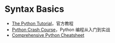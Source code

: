 # Syntax Basics

- [The Python Tutorial](https://docs.python.org/3/tutorial/index.html)，官方教程
- [Python Crash Course](https://book.douban.com/subject/36365320/)，Python 编程从入门到实战
- [Comprehensive Python Cheatsheet](https://gto76.github.io/python-cheatsheet/)
